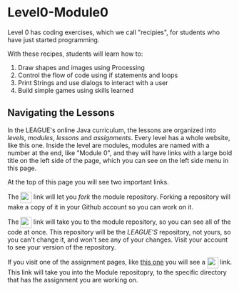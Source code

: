 # Level0-Module0

Level 0 has coding exercises, which we call "recipies", for students who have just started programming. 

With these recipes, students will learn how to:

1. Draw shapes and images using Processing
2. Control the flow of code using if statements and loops 
3. Print Strings and use dialogs to interact with a user 
4. Build simple games using skills learned

## Navigating the Lessons

In the LEAGUE's online Java curriculum, the lessons are organized
into _levels_, _modules_, _lessons_ and _assignments_.  Every level has a
whole website, like this one.  Inside the level are modules, modules are
named with a number at the end, like "Module 0", and they will have links
with a large bold title on the left side of the page, which you can see on
the left side menu in this page. 

At the top of this page you will see two important links.

The <img style="vertical-align:middle" src="http://localhost:8081/assets/img/fork_button.288c2b74.png" height="25px" >
link will let you *fork* the module repository. Forking a repository will
make a copy of it in your Github account so you can work on it. 

The <img style="vertical-align:middle" src="http://localhost:8081/assets/img/view_button.2bc131f4.png" height="25px" >
link will take you to the module repository, so you can see all of the code
at once. This repository will be the *LEAGUE'S* repository, not yours, so you
can't change it, and won't see any of your changes. Visit your account to see
your version of the repository. 

If you visit one of the assignment pages, like [this one](http://localhost:8080/Level0/lessons/Module0/02_code_flow/)
you will see a  <img style="vertical-align:middle" src="https://github.com/league-curriculum/league-curriculum/blob/master/docs/src/java/source_link.png?raw=true" height="25px">
 link. This link will take you into the Module repositopry, to the specific
directory that has the assignment you are working on. 
